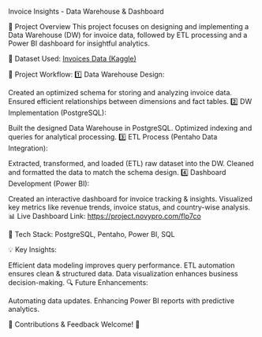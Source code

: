 Invoice Insights - Data Warehouse & Dashboard

🚀 Project Overview
This project focuses on designing and implementing a Data Warehouse (DW) for invoice data, followed by ETL processing and a Power BI dashboard for insightful analytics.

🔗 Dataset Used: [Invoices Data (Kaggle)](https://www.kaggle.com/datasets/ghassenkhaled/invoices-data)

🔧 Project Workflow:
1️⃣ Data Warehouse Design:

Created an optimized schema for storing and analyzing invoice data.
Ensured efficient relationships between dimensions and fact tables.
2️⃣ DW Implementation (PostgreSQL):

Built the designed Data Warehouse in PostgreSQL.
Optimized indexing and queries for analytical processing.
3️⃣ ETL Process (Pentaho Data Integration):

Extracted, transformed, and loaded (ETL) raw dataset into the DW.
Cleaned and formatted the data to match the schema design.
4️⃣ Dashboard Development (Power BI):

Created an interactive dashboard for invoice tracking & insights.
Visualized key metrics like revenue trends, invoice status, and country-wise analysis.
📊 Live Dashboard Link: https://project.novypro.com/flp7co

📌 Tech Stack: PostgreSQL, Pentaho, Power BI, SQL

💡 Key Insights:

Efficient data modeling improves query performance.
ETL automation ensures clean & structured data.
Data visualization enhances business decision-making.
🔍 Future Enhancements:

Automating data updates.
Enhancing Power BI reports with predictive analytics.

🎯 Contributions & Feedback Welcome! 🚀
